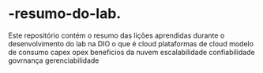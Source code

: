 # -resumo-do-lab.
Este repositório contém o resumo das lições aprendidas durante o desenvolvimento do lab na DIO
o que é cloud
plataformas de cloud
modelo de consumo 
capex 
opex
beneficios da nuvem 
escalabilidade
confiabilidade
govrnança
gerenciabilidade
